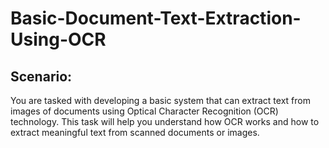 # Basic-Document-Text-Extraction-Using-OCR
## Scenario:
 You are tasked with developing a basic system that can extract text from images of documents using Optical Character Recognition (OCR) technology. This task will
help you understand how OCR works and how to extract meaningful text from scanned documents or images.
